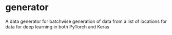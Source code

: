 # generator
A data generator for batchwise generation of data from a list of locations for data for deep learning in both PyTorch and Keras
